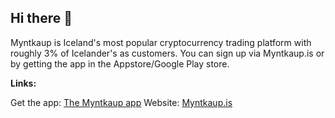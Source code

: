 ## Hi there 👋

Myntkaup is Iceland's most popular cryptocurrency trading platform with roughly 3% of Icelander's as customers. You can sign up via Myntkaup.is or by getting the app in the Appstore/Google Play store.

**Links:**

Get the app: [The Myntkaup app]([https://duckduckgo.com](https://hjalp.myntkaup.is/article/17-saektu-myntkaup-appid))
Website: [Myntkaup.is](https://myntkaup.is)

<!--

**Here are some ideas to get you started:**

🙋‍♀️ A short introduction - what is your organization all about?
🌈 Contribution guidelines - how can the community get involved?
👩‍💻 Useful resources - where can the community find your docs? Is there anything else the community should know?
🍿 Fun facts - what does your team eat for breakfast?
🧙 Remember, you can do mighty things with the power of [Markdown](https://docs.github.com/github/writing-on-github/getting-started-with-writing-and-formatting-on-github/basic-writing-and-formatting-syntax)
-->
